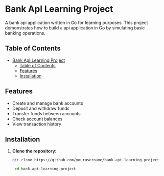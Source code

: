 # Bank ApI Learning Project

A bank api application written in Go for learning purposes. This project demonstrates how to build a api application in Go by simulating basic banking operations.

## Table of Contents

- [Bank ApI Learning Project](#bank-api-learning-project)
  - [Table of Contents](#table-of-contents)
  - [Features](#features)
  - [Installation](#installation)

## Features

- Create and manage bank accounts
- Deposit and withdraw funds
- Transfer funds between accounts
- Check account balances
- View transaction history

## Installation

1. **Clone the repository:**

   ```bash
   git clone https://github.com/yourusername/bank-api-learning-project.git

    cd bank-api-learning-project
    ```
